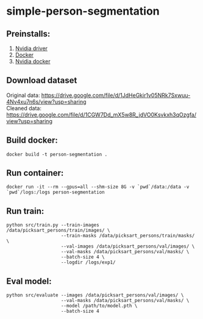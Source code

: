 # simple-person-segmentation

## Preinstalls:

1. [Nvidia driver](https://www.nvidia.ru/Download/index.aspx?lang=ru)
2. [Docker](https://docs.docker.com/engine/install/)
3. [Nvidia docker](https://github.com/NVIDIA/nvidia-docker/wiki/Installation-(Native-GPU-Support))

## Download dataset

Original data:  https://drive.google.com/file/d/1JdHeGkir1v05NRk7Sxwuu-4Nv4xu7n6s/view?usp=sharing    
Cleaned data:  https://drive.google.com/file/d/1CGW7Dd_mX5w8R_jdVO0Ksvkxh3qOzgfa/view?usp=sharing    

## Build docker:
```
docker build -t person-segmentation .
```

## Run container:
```
docker run -it --rm --gpus=all --shm-size 8G -v `pwd`/data:/data -v `pwd`/logs:/logs person-segmentation
```

## Run train:
```
python src/train.py --train-images /data/picksart_persons/train/images/ \
                    --train-masks /data/picksart_persons/train/masks/ \
                    --val-images /data/picksart_persons/val/images/ \
                    --val-masks /data/picksart_persons/val/masks/ \
                    --batch-size 4 \
                    --logdir /logs/exp1/
```

## Eval model:
```
python src/evaluate --images /data/picksart_persons/val/images/ \
                    --val-masks /data/picksart_persons/val/masks/ \ 
                    --model /path/to/model.pth \
                    --batch-size 4
```